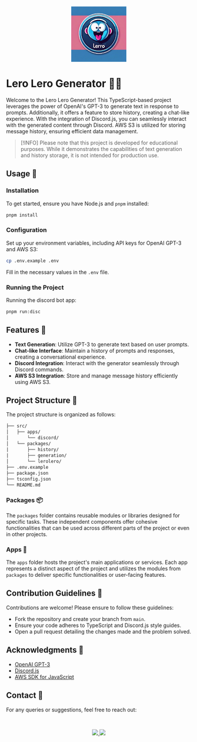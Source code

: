 
<p align="center">
<img src="./assets/LeroLero.png" width="150px" />
</p>

# Lero Lero Generator 🤖💬

Welcome to the Lero Lero Generator! This TypeScript-based project leverages the power of OpenAI's GPT-3 to generate text in response to prompts. Additionally, it offers a feature to store history, creating a chat-like experience. With the integration of Discord.js, you can seamlessly interact with the generated content through Discord. AWS S3 is utilized for storing message history, ensuring efficient data management.

> [!INFO]
> Please note that this project is developed for educational purposes. While it demonstrates the capabilities of text generation and history storage, it is not intended for production use.

## Usage 🚀

### Installation

To get started, ensure you have Node.js and `pnpm` installed:

```bash
pnpm install
```

### Configuration

Set up your environment variables, including API keys for OpenAI GPT-3 and AWS S3:

```bash
cp .env.example .env
```

Fill in the necessary values in the `.env` file.

### Running the Project

Running the discord bot app:

```bash
pnpm run:disc
```

## Features 🎯

- **Text Generation**: Utilize GPT-3 to generate text based on user prompts.
- **Chat-like Interface**: Maintain a history of prompts and responses, creating a conversational experience.
- **Discord Integration**: Interact with the generator seamlessly through Discord commands.
- **AWS S3 Integration**: Store and manage message history efficiently using AWS S3.

## Project Structure 📁

The project structure is organized as follows:

```
├── src/
│   ├── apps/
│       └── discord/
│   └── packages/
|       ├── history/
|       ├── generation/
│       └── lerolero/
├── .env.example
├── package.json
├── tsconfig.json
└── README.md
```

### Packages 📦
The `packages` folder contains reusable modules or libraries designed for specific tasks. These independent components offer cohesive functionalities that can be used across different parts of the project or even in other projects.

### Apps 🚀
The `apps` folder hosts the project's main applications or services. Each app represents a distinct aspect of the project and utilizes the modules from `packages` to deliver specific functionalities or user-facing features.

## Contribution Guidelines 🤝

Contributions are welcome! Please ensure to follow these guidelines:

- Fork the repository and create your branch from `main`.
- Ensure your code adheres to TypeScript and Discord.js style guides.
- Open a pull request detailing the changes made and the problem solved.

## Acknowledgments 🙏

- [OpenAI GPT-3](https://openai.com/)
- [Discord.js](https://discord.js.org/)
- [AWS SDK for JavaScript](https://aws.amazon.com/sdk-for-javascript/)

## Contact 📧

For any queries or suggestions, feel free to reach out:


<br>

<p align="center">
<a href="https://www.linkedin.com/in/luis-felipe-vanin-martins-5a5b38215">
<img src="https://img.shields.io/badge/-LinkedIn-black.svg?style=for-the-badge&logo=linkedin&colorB=blue">
</a>
<a href="mailto:luisfvanin2@gmail.com">
<img src="https://img.shields.io/badge/Gmail:%20luisfvanin2@gmail.com-D14836?style=for-the-badge&logo=gmail&logoColor=white">
</a>


